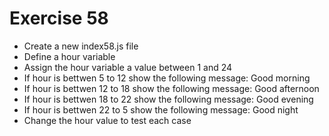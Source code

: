 # Exercise 58

* Create a new index58.js file
* Define a hour variable
* Assign the hour variable a value between 1 and 24
* If hour is bettwen 5 to 12 show the following message:  Good morning
* If hour is bettwen 12 to 18 show the following message: Good afternoon
* If hour is bettwen 18 to 22 show the following message: Good evening
* If hour is bettwen 22 to 5 show the following message:  Good night
* Change the hour value to test each case
